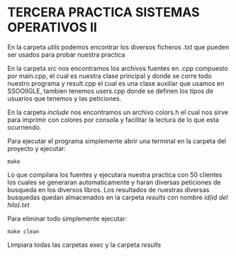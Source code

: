 # TERCERA PRACTICA SISTEMAS OPERATIVOS II

En la carpeta _utils_ podemos encontrar los diversos ficheros .txt que pueden ser usados para probar nuestra practica

En la carpeta _src_ nos encontramos los archivos fuentes en .cpp compuesto por main.cpp, el cual es nuestra clase principal y donde se corre todo nuestro programa y result.cpp el cual es una clase auxiliar que usamos en SSOOIIGLE, tambien tenemos users.cpp donde se definen los tipos de usuarios que tenemos y las peticiones.

En la carpeta _include_ nos encontramos un archivo colors.h el cual nos sirve  para imprimir con colores por consola y facilitar la lectura de lo que esta ocurriendo.

Para ejecutar el programa simplemente abrir una terminal en la carpeta del proyecto y ejecutar: 
 ```
make
```
Lo que compilara los fuentes y ejecutara nuestra practica con 50 clientes los cuales se generaran automaticamente y haran diversas peticiones de busqueda en los diversos libros. Los resultados de nuestras diversas busquedas quedan almacenados en la carpeta _results_ con nombre _id(id del hilo).txt_

Para eliminar todo simplemente ejecutar: 
```
make clean
```

Limpiara todas las carpetas _exec_ y la carpeta _results_